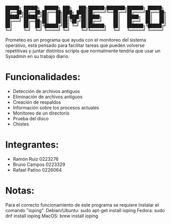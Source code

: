 <!-- language: lang-none -->

    ██████╗ ██████╗  ██████╗ ███╗   ███╗███████╗████████╗███████╗ ██████╗ 
    ██╔══██╗██╔══██╗██╔═══██╗████╗ ████║██╔════╝╚══██╔══╝██╔════╝██╔═══██╗
    ██████╔╝██████╔╝██║   ██║██╔████╔██║█████╗     ██║   █████╗  ██║   ██║
    ██╔═══╝ ██╔══██╗██║   ██║██║╚██╔╝██║██╔══╝     ██║   ██╔══╝  ██║   ██║
    ██║     ██║  ██║╚██████╔╝██║ ╚═╝ ██║███████╗   ██║   ███████╗╚██████╔╝
    ╚═╝     ╚═╝  ╚═╝ ╚═════╝ ╚═╝     ╚═╝╚══════╝   ╚═╝   ╚══════╝ ╚═════╝ 

Prometeo es un programa que ayuda con el monitoreo del sistema operativo, está pensado para facilitar tareas que pueden volverse repetitivas y juntar distintos scripts que normalmente tendría que usar un Sysadmin en su trabajo diario. 

# Funcionalidades:
- Detección de archivos antiguos
- Eliminación de archivos antiguos
- Creación de respaldos
- Información sobre los procesos actuales
- Monitoreo de un directorio
- Prueba del disco
- Chistes


# Integrantes:
- Ramón Ruiz     0223276
- Bruno Campos   0223329
- Rafael Patino  0226064

# Notas:
Para el correcto funcionamiento de este programa se requiere instalar el comando "ioping".
Debian/Ubuntu: sudo apt-get install ioping
Fedora: sudo dnf install ioping
MacOS: brew install ioping
